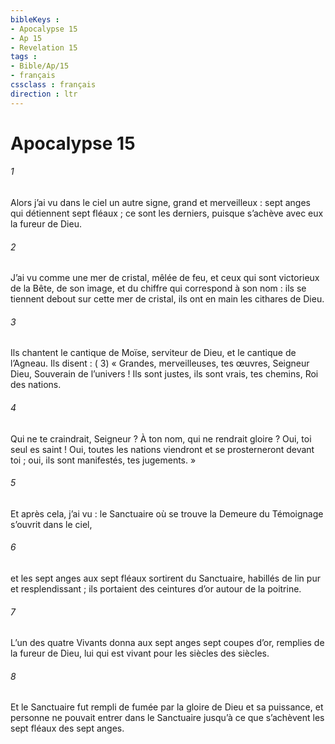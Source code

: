 ```yaml
---
bibleKeys : 
- Apocalypse 15
- Ap 15
- Revelation 15
tags : 
- Bible/Ap/15
- français
cssclass : français
direction : ltr
---
```


# Apocalypse 15

###### 1
Alors j’ai vu dans le ciel un autre signe, grand et merveilleux : sept anges qui détiennent sept fléaux ; ce sont les derniers, puisque s’achève avec eux la fureur de Dieu.
###### 2
J’ai vu comme une mer de cristal, mêlée de feu, et ceux qui sont victorieux de la Bête, de son image, et du chiffre qui correspond à son nom : ils se tiennent debout sur cette mer de cristal, ils ont en main les cithares de Dieu.
###### 3
Ils chantent le cantique de Moïse, serviteur de Dieu, et le cantique de l’Agneau. Ils disent :
(
3) « Grandes, merveilleuses, tes œuvres,
Seigneur Dieu, Souverain de l’univers !
Ils sont justes, ils sont vrais, tes chemins,
Roi des nations.
###### 4
Qui ne te craindrait, Seigneur ?
À ton nom, qui ne rendrait gloire ?
Oui, toi seul es saint !
Oui, toutes les nations viendront
et se prosterneront devant toi ;
oui, ils sont manifestés, tes jugements. »
###### 5
Et après cela, j’ai vu : le Sanctuaire où se trouve la Demeure du Témoignage s’ouvrit dans le ciel,
###### 6
et les sept anges aux sept fléaux sortirent du Sanctuaire, habillés de lin pur et resplendissant ; ils portaient des ceintures d’or autour de la poitrine.
###### 7
L’un des quatre Vivants donna aux sept anges sept coupes d’or, remplies de la fureur de Dieu, lui qui est vivant pour les siècles des siècles.
###### 8
Et le Sanctuaire fut rempli de fumée par la gloire de Dieu et sa puissance, et personne ne pouvait entrer dans le Sanctuaire jusqu’à ce que s’achèvent les sept fléaux des sept anges.
